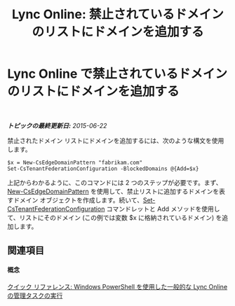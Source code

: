 ﻿---
title: 'Lync Online: 禁止されているドメインのリストにドメインを追加する'
TOCTitle: 禁止されているドメインのリストにドメインを追加する
ms:assetid: ea6ebeea-3031-4c42-9a2c-88eaab790636
ms:mtpsurl: https://technet.microsoft.com/ja-jp/library/Dn362853(v=OCS.15)
ms:contentKeyID: 56270157
ms.date: 06/02/2017
mtps_version: v=OCS.15
ms.translationtype: HT
---

# Lync Online で禁止されているドメインのリストにドメインを追加する

 

_**トピックの最終更新日:** 2015-06-22_

禁止されたドメイン リストにドメインを追加するには、次のような構文を使用します。

    $x = New-CsEdgeDomainPattern "fabrikam.com"
    Set-CsTenantFederationConfiguration -BlockedDomains @{Add=$x}

上記からわかるように、このコマンドには 2 つのステップが必要です。まず、[New-CsEdgeDomainPattern](new-csedgedomainpattern.md) を使用して、禁止リストに追加するドメインを表すドメイン オブジェクトを作成します。続いて、[Set-CsTenantFederationConfiguration](set-cstenantfederationconfiguration.md) コマンドレットと Add メソッドを使用して、リストにそのドメイン (この例では変数 $x に格納されているドメイン) を追加します。

## 関連項目

#### 概念

[クイック リファレンス: Windows PowerShell を使用した一般的な Lync Online の管理タスクの実行](quick-reference-using-windows-powershell-to-do-common-skype-for-business-online-management-tasks.md)

